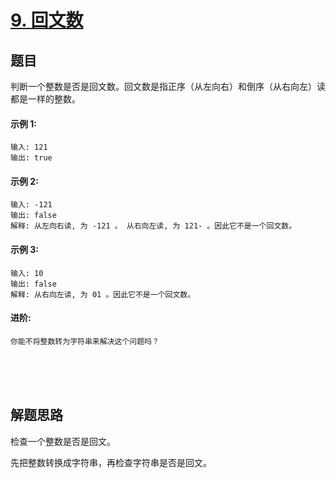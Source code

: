 # [9. 回文数](https://leetcode-cn.com/problems/palindrome-number/)

## 题目
判断一个整数是否是回文数。回文数是指正序（从左向右）和倒序（从右向左）读都是一样的整数。

#### 示例 1:

    输入: 121
    输出: true
#### 示例 2:

    输入: -121
    输出: false
    解释: 从左向右读, 为 -121 。 从右向左读, 为 121- 。因此它不是一个回文数。
#### 示例 3:

    输入: 10
    输出: false
    解释: 从右向左读, 为 01 。因此它不是一个回文数。
#### 进阶:

    你能不将整数转为字符串来解决这个问题吗？
    
<br>
<br>
<br>


## 解题思路
检查一个整数是否是回文。

先把整数转换成字符串，再检查字符串是否是回文。
